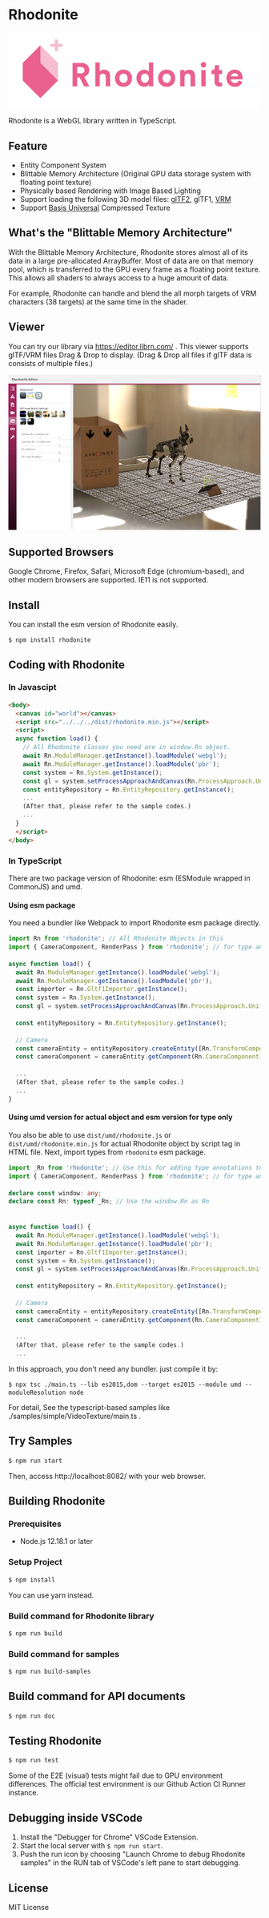 # Rhodonite

![Rhodonite](./assets/images/Rhodonite_Logo_2.png)

Rhodonite is a WebGL library written in TypeScript.

## Feature

* Entity Component System
* Blittable Memory Architecture (Original GPU data storage system with floating point texture)
* Physically based Rendering with Image Based Lighting
* Support loading the following 3D model files: [glTF2](https://github.com/KhronosGroup/glTF), glTF1, [VRM](https://vrm.dev/en/)
* Support [Basis Universal](https://github.com/BinomialLLC/basis_universal) Compressed Texture

## What's the "Blittable Memory Architecture"

With the Blittable Memory Architecture, Rhodonite stores almost all of its data in a large pre-allocated ArrayBuffer.
Most of data are on that memory pool, which is transferred to the GPU every frame as a floating point texture.
This allows all shaders to always access to a huge amount of data.

For example, Rhodonite can handle and blend the all morph targets of VRM characters (38 targets) at the same time in the shader.

## Viewer

You can try our library via https://editor.librn.com/ .
This viewer supports glTF/VRM files Drag & Drop to display.
(Drag & Drop all files if glTF data is consists of multiple files.)

![poly](./assets/images/screenshot_poly.webp)

## Supported Browsers

Google Chrome, Firefox, Safari, Microsoft Edge (chromium-based), and other modern browsers are supported.
IE11 is not supported.

## Install

You can install the esm version of Rhodonite easily.

```
$ npm install rhodonite
```

## Coding with Rhodonite

### In Javascipt

```html
<body>
  <canvas id="world"></canvas>
  <script src="../../../dist/rhodonite.min.js"></script>
  <script>
  async function load() {
    // All Rhodonite classes you need are in window.Rn object.
    await Rn.ModuleManager.getInstance().loadModule('webgl');
    await Rn.ModuleManager.getInstance().loadModule('pbr');
    const system = Rn.System.getInstance();
    const gl = system.setProcessApproachAndCanvas(Rn.ProcessApproach.UniformWebGL1, document.getElementById('world'));
    const entityRepository = Rn.EntityRepository.getInstance();
    ...
    (After that, please refer to the sample codes.)
    ...
  }
  </script>
</body>
```


### In TypeScript

There are two package version of Rhodonite: esm (ESModule wrapped in CommonJS) and umd.

#### Using esm package

You need a bundler like Webpack to import Rhodonite esm package directly.

```typescript
import Rn from 'rhodonite'; // All Rhodonite Objects in this
import { CameraComponent, RenderPass } from 'rhodonite'; // for type annotations

async function load() {
  await Rn.ModuleManager.getInstance().loadModule('webgl');
  await Rn.ModuleManager.getInstance().loadModule('pbr');
  const importer = Rn.Gltf1Importer.getInstance();
  const system = Rn.System.getInstance();
  const gl = system.setProcessApproachAndCanvas(Rn.ProcessApproach.UniformWebGL1, document.getElementById('world') as HTMLCanvasElement);

  const entityRepository = Rn.EntityRepository.getInstance();

  // Camera
  const cameraEntity = entityRepository.createEntity([Rn.TransformComponent, Rn.SceneGraphComponent, Rn.CameraComponent, Rn.CameraControllerComponent])
  const cameraComponent = cameraEntity.getComponent(Rn.CameraComponent) as CameraComponent;

  ...
  (After that, please refer to the sample codes.)
  ...
}
```

#### Using umd version for actual object and esm version for type only

You also be able to use `dist/umd/rhodonite.js` or `dist/umd/rhodonite.min.js` for actual Rhodonite object by script tag in HTML file.
Next, import types from `rhodonite` esm package.

```typescript
import _Rn from 'rhodonite'; // Use this for adding type annotations to window.Rn in this sample
import { CameraComponent, RenderPass } from 'rhodonite'; // for type annotations

declare const window: any;
declare const Rn: typeof _Rn; // Use the window.Rn as Rn


async function load() {
  await Rn.ModuleManager.getInstance().loadModule('webgl');
  await Rn.ModuleManager.getInstance().loadModule('pbr');
  const importer = Rn.Gltf1Importer.getInstance();
  const system = Rn.System.getInstance();
  const gl = system.setProcessApproachAndCanvas(Rn.ProcessApproach.UniformWebGL1, document.getElementById('world') as HTMLCanvasElement);

  const entityRepository = Rn.EntityRepository.getInstance();

  // Camera
  const cameraEntity = entityRepository.createEntity([Rn.TransformComponent, Rn.SceneGraphComponent, Rn.CameraComponent, Rn.CameraControllerComponent])
  const cameraComponent = cameraEntity.getComponent(Rn.CameraComponent) as CameraComponent;

  ...
  (After that, please refer to the sample codes.)
  ...

```

In this approach, you don't need any bundler. just compile it by:

```
$ npx tsc ./main.ts --lib es2015,dom --target es2015 --module umd --moduleResolution node
```

For detail, See the typescript-based samples like ./samples/simple/VideoTexture/main.ts .

## Try Samples

```bash
$ npm run start
```

Then, access http://localhost:8082/ with your web browser.

## Building Rhodonite

### Prerequisites

* Node.js 12.18.1 or later

### Setup Project

```bash
$ npm install
```

You can use yarn instead.

### Build command for Rhodonite library

```bash
$ npm run build
```

### Build command for samples

```bash
$ npm run build-samples
```

## Build command for API documents

```bash
$ npm run doc
```

## Testing Rhodonite

```bash
$ npm run test
```

Some of the E2E (visual) tests might fail due to GPU environment differences.
The official test environment is our Github Action CI Runner instance.

## Debugging inside VSCode

1. Install the "Debugger for Chrome" VSCode Extension.
2. Start the local server with `$ npm run start`.
3. Push the run icon by choosing "Launch Chrome to debug Rhodonite samples" in the RUN tab of VSCode's left pane to start debugging.

## License

MIT License
